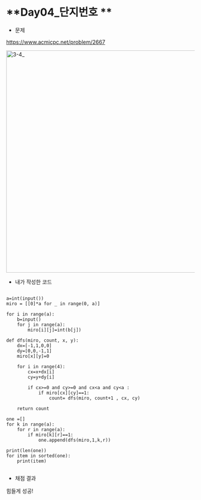 # **Day04_단지번호 **

* 문제

https://www.acmicpc.net/problem/2667

<img width="593" alt="3-4_" src="https://user-images.githubusercontent.com/29175001/51959855-afd3cb80-2499-11e9-928e-60d4f1bf018c.png">


  

* 내가 작성한 코드
```Python3

a=int(input())
miro = [[0]*a for _ in range(0, a)]

for i in range(a):
	b=input()
	for j in range(a):
		miro[i][j]=int(b[j])
		
def dfs(miro, count, x, y):
	dx=[-1,1,0,0]
	dy=[0,0,-1,1]
	miro[x][y]=0
	
	for i in range(4):
		cx=x+dx[i]
		cy=y+dy[i]
		
		if cx>=0 and cy>=0 and cx<a and cy<a :
			if miro[cx][cy]==1:
				count= dfs(miro, count+1 , cx, cy)
				
	return count
	
one =[]
for k in range(a):
	for r in range(a):
		if miro[k][r]==1:
			one.append(dfs(miro,1,k,r))
			
print(len(one))
for item in sorted(one):
	print(item)
        
```


* 채점 결과

힘들게 성공!
  
  

